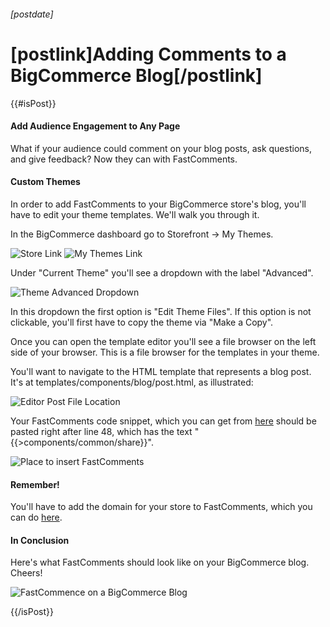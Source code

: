 ###### [postdate]
# [postlink]Adding Comments to a BigCommerce Blog[/postlink]

{{#isPost}}

#### Add Audience Engagement to Any Page
What if your audience could comment on your blog posts, ask questions, and give feedback? Now they can with FastComments.

#### Custom Themes
In order to add FastComments to your BigCommerce store's blog, you'll have to edit your theme templates. We'll walk you through it.

In the BigCommerce dashboard go to Storefront -> My Themes.

<div class="text-center">
    <img style="vertical-align: top;" data-src="images/fc-bigcommerce-store-link.png" alt="Store Link" title="Store Link" class="lozad" />
    <img style="vertical-align: top;" data-src="images/fc-bigcommerce-my-themes.png" alt="My Themes Link" title="My Themes Link" class="lozad" />
</div>

Under "Current Theme" you'll see a dropdown with the label "Advanced".

<div class="text-center">
    <img data-src="images/fc-bigcommerce-advanced-dropdown.png" alt="Theme Advanced Dropdown" title="Theme Advanced Dropdown" class="lozad" />
</div>

In this dropdown the first option is "Edit Theme Files". If this option is not clickable, you'll first have to copy the theme via "Make a Copy".

Once you can open the template editor you'll see a file browser on the left side of your browser. This is a file browser for the templates in your theme.

You'll want to navigate to the HTML template that represents a blog post. It's at templates/components/blog/post.html, as illustrated:

<div class="text-center">
    <img data-src="images/fc-bigcommerce-editor-post-file.png" alt="Editor Post File Location" title="Editor Post File Location" class="lozad" />
</div>

Your FastComments code snippet, which you can get from <a href="https://fastcomments.com/auth/my-account/get-acct-code" target="_blank">here</a> should be pasted right after line 48, which has the text "&#123;{>components/common/share}&#125;".

<div class="text-center">
    <img data-src="images/fc-bigcommerce-blog-post-script-location.png" alt="Place to insert FastComments" title="Place to insert FastComments" class="lozad" />
</div>

#### Remember!
You'll have to add the domain for your store to FastComments, which you can do <a href="https://fastcomments.com/auth/my-account/configure-domains" target="_blank">here</a>.

#### In Conclusion
Here's what FastComments should look like on your BigCommerce blog. Cheers!

<div class="text-center">
    <img data-src="images/fc-bigcommerce-blog-post-example.png" alt="FastCommence on a BigCommerce Blog" title="FastCommence on a BigCommerce Blog" class="lozad" />
</div>

{{/isPost}}

